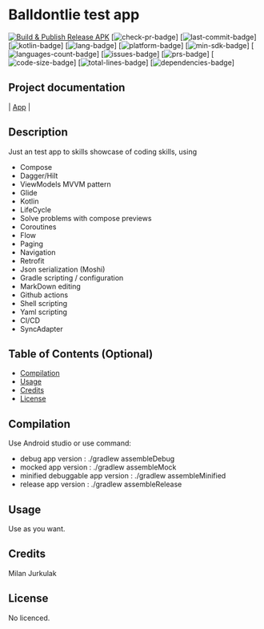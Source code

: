 # Balldontlie test app

[![Build & Publish Release APK](https://github.com/mimoccc/moneta-test/actions/workflows/build-gradle-project.yml/badge.svg)](https://github.com/mimoccc/moneta-test/actions/workflows/build-gradle-project.yml)
[![check-pr-badge](https://github.com/mimoccc/moneta-test/actions/workflows/check_pr.yml/badge.svg?branch=master)]
[![last-commit-badge](https://img.shields.io/github/last-commit/mimoccc/moneta-test?color=FFC877)]
[![kotlin-badge](https://img.shields.io/badge/Awesome-Kotlin-FFC877.svg)]
[![lang-badge](https://img.shields.io/github/languages/top/mimoccc/moneta-test?color=FFC877)]
[![platform-badge](https://img.shields.io/badge/Platform-Android-FFC877.svg)]
[![min-sdk-badge](https://img.shields.io/badge/minSdkVersion-21-FFC877.svg)]
[![languages-count-badge](https://img.shields.io/github/languages/count/mimoccc/moneta-test?color=FFC877)]
[![issues-badge](https://img.shields.io/github/issues-raw/mimoccc/moneta-test?color=FFC877)]
[![prs-badge](https://img.shields.io/badge/PRs-welcome-FFC877.svg)]
[![code-size-badge](https://img.shields.io/github/languages/code-size/mimoccc/moneta-test?color=FFC877)]
[![total-lines-badge](https://img.shields.io/tokei/lines/github/mimoccc/moneta-test?color=FFC877)]
[![dependencies-badge](https://img.shields.io/librariesio/github/mimoccc/moneta-test?color=FFC877)]

## Project documentation

| [App](./wiki/documentation/index.md) |

## Description

Just an test app to skills showcase of coding skills, using

- Compose
- Dagger/Hilt
- ViewModels MVVM pattern
- Glide
- Kotlin
- LifeCycle
- Solve problems with compose previews
- Coroutines
- Flow
- Paging
- Navigation
- Retrofit
- Json serialization (Moshi)
- Gradle scripting / configuration
- MarkDown editing
- Github actions
- Shell scripting
- Yaml scripting
- CI/CD
- SyncAdapter

## Table of Contents (Optional)

- [Compilation](#compilation)
- [Usage](#usage)
- [Credits](#credits)
- [License](#license)

## Compilation

Use Android studio or use command:

- debug app version :
  ./gradlew assembleDebug
- mocked app version :
  ./gradlew assembleMock
- minified debuggable app version :
  ./gradlew assembleMinified
- release app version :
  ./gradlew assembleRelease

## Usage

Use as you want.

## Credits

Milan Jurkulak

## License

No licenced.